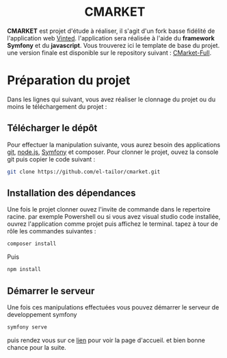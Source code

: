 <h1 align="center">CMARKET</h1>

**CMARKET** est projet d'étude à réaliser, il s'agit d'un fork basse fidélité de l'application web [Vinted](https://www.vinted.com). l'application sera réalisée à l'aide du **framework Symfony** et du **javascript**. Vous trouverez ici le template de base du projet. une version finale est disponible sur le repository suivant : [CMarket-Full](https://www.enattente.com).

# Préparation du projet #
Dans les lignes qui suivant, vous avez réaliser le clonnage du projet ou du moins le téléchargement du projet : 

## Télécharger le dépôt ##
Pour effectuer la manipulation suivante, vous aurez besoin des applications [git](https://www.git.com), [node.js](https://nodejs.com), [Symfony](https://symfony.com) et composer.
Pour clonner le projet, ouvez la console git puis copier le code suivant : 
```bash
git clone https://github.com/el-tailor/cmarket.git
```

## Installation des dépendances ##
Une fois le projet clonner ouvez l'invite de commande dans le repertoire racine. par exemple Powershell ou si vous avez visual studio code installée, ouvrez l'application comme projet puis affichez le terminal. tapez à tour de rôle les commandes suivantes : 

```bash
composer install
```
Puis

```bash
npm install
```

## Démarrer le serveur ##
Une fois ces manipulations effectuées vous pouvez démarrer le serveur de developpement symfony
```bash
symfony serve
```
puis rendez vous sur ce [lien](http://127.0.0.1:8000)  pour voir la page d'accueil. et bien bonne chance pour la suite.